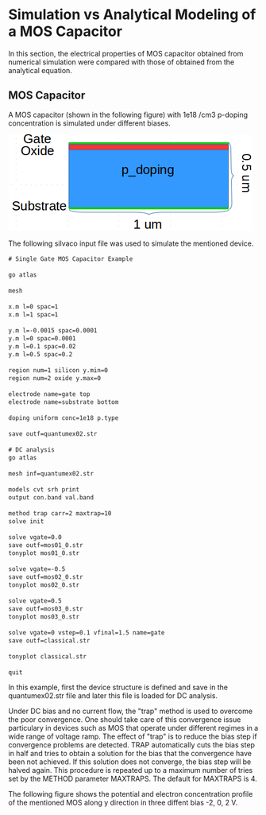 # Simulation vs Analytical Modeling of a MOS Capacitor
In this section, the electrical properties of MOS capacitor obtained from numerical simulation were compared with those of obtained from the analytical 
equation.

## MOS Capacitor
A MOS capacitor (shown in the following figure) with 1e18 /cm3 p-doping concentration is simulated under different biases.

![](https://github.com/rvatanme/Device-Building-Blocks/blob/main/MIS_Capacitor/Simulation/MOS_str.png)

The following silvaco input file was used to simulate the mentioned device. 

    # Single Gate MOS Capacitor Example

    go atlas

    mesh 

    x.m l=0 spac=1
    x.m l=1 spac=1

    y.m l=-0.0015 spac=0.0001
    y.m l=0 spac=0.0001
    y.m l=0.1 spac=0.02
    y.m l=0.5 spac=0.2

    region num=1 silicon y.min=0
    region num=2 oxide y.max=0

    electrode name=gate top
    electrode name=substrate bottom

    doping uniform conc=1e18 p.type

    save outf=quantumex02.str

    # DC analysis
    go atlas

    mesh inf=quantumex02.str

    models cvt srh print
    output con.band val.band

    method trap carr=2 maxtrap=10
    solve init

    solve vgate=0.0
    save outf=mos01_0.str
    tonyplot mos01_0.str

    solve vgate=-0.5
    save outf=mos02_0.str
    tonyplot mos02_0.str

    solve vgate=0.5
    save outf=mos03_0.str
    tonyplot mos03_0.str

    solve vgate=0 vstep=0.1 vfinal=1.5 name=gate 
    save outf=classical.str

    tonyplot classical.str

    quit


In this example, first the device structure is defined and save in the quantumex02.str file and later this file is loaded for DC analysis.

Under DC bias and no current flow, the "trap" method is used to overcome the poor convergence. One should take care of this convergence issue particulary in devices such as MOS that operate under different regimes in a wide range of voltage ramp. The effect of "trap" is to reduce the bias step if convergence problems are detected. TRAP automatically cuts the bias step in half and tries to obtain a solution for the bias that the convergence have been not achieved. If this solution does not converge, the bias step will be halved again. This procedure is repeated up to a maximum number of tries set by the
METHOD parameter MAXTRAPS. The default for MAXTRAPS is 4. 

The following figure shows the potential and electron concentration profile of the mentioned MOS along y direction in three diffent bias -2, 0, 2 V.

![]()

